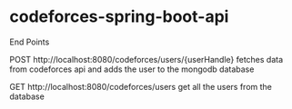 # codeforces-spring-boot-api

End Points

POST http://localhost:8080/codeforces/users/{userHandle}
fetches data from codeforces api and adds the user to the mongodb database

GET http://localhost:8080/codeforces/users
get all the users from the database
